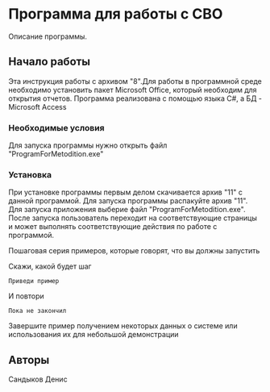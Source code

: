 #  Программа для работы с СВО
Описание программы. 




## Начало работы 


Эта инструкция работы с архивом "8".Для работы в программной среде необходимо установить пакет Microsoft Office, который необходим для открытия отчетов. 
Программа реализована с помощью языка С#, а БД - Microsoft Access



### Необходимые условия



Для запуска программы нужно открыть файл "ProgramForMetodition.exe"


### Установка 

При установке программы первым делом скачивается архив "11" с данной программой.
Для запуска программы распакуйте архив "11". 
Для запуска приложения выберие файл "ProgramForMetodition.exe".
После запуска пользователь переходит на соответствующие страницы и может выполнять соответствующие действия по работе с программой.



Пошаговая серия примеров, которые говорят, что вы должны запустить

Скажи, какой будет шаг

```
Приведи пример
```

И повтори

```
Пока не закончил
```

Завершите пример получением некоторых данных о системе или использования их для небольшой демонстрации




## Авторы


Сандыков Денис
